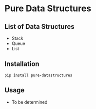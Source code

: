 # Pure Data Structures

## List of Data Structures

- Stack
- Queue
- List

## Installation

`pip install pure-datastructures`

## Usage

- To be determined

